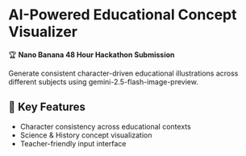 # AI-Powered Educational Concept Visualizer
🏆 **Nano Banana 48 Hour Hackathon Submission** 

Generate consistent character-driven educational illustrations across different subjects using gemini-2.5-flash-image-preview.

## 🎯 Key Features
- Character consistency across educational contexts
- Science & History concept visualization  
- Teacher-friendly input interface
